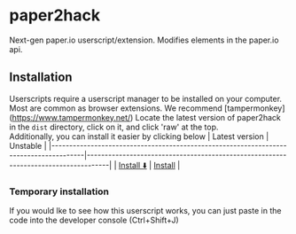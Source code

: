 # paper2hack
Next-gen paper.io userscript/extension. Modifies elements in the paper.io api.

## Installation

Userscripts require a userscript manager to be installed on your computer. Most are common as browser extensions. We recommend [tampermonkey] (https://www.tampermonkey.net/)
Locate the latest version of paper2hack in the `dist` directory, click on it, and click 'raw' at the top.  
Additionally, you can install it easier by clicking below
| Latest version                                                                        | Unstable                                                                           |
|---------------------------------------------------------------------------------------|------------------------------------------------------------------------------------|
| [Install ⬇️](https://github.com/its-pablo/paper2hack/raw/master/dist/paper2hack.user.js) | [Install](https://github.com/its-pablo/paper2hack/raw/dev/dist/paper2hack.user.js) |

### Temporary installation
If you would lke to see how this userscript works, you can just paste in the code into the developer console (Ctrl+Shift+J)
